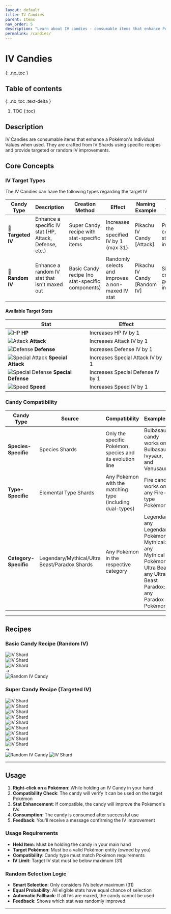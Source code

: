 ```yaml
---
layout: default
title: IV Candies
parent: Items
nav_order: 5
description: "Learn about IV candies - consumable items that enhance Pokémon IVs"
permalink: /candies/
---
```


<script src="../assets/js/super-candy-recipe-show.js"></script>
<script src="../assets/js/candy-recipe-show.js"></script>

# IV Candies
{: .no_toc }


## Table of contents
{: .no_toc .text-delta }

1. TOC
{:toc}

## Description

IV Candies are consumable items that enhance a Pokémon's Individual Values when used. They are crafted from IV Shards using specific recipes and provide targeted or random IV improvements.

## Core Concepts

### IV Target Types

The IV Candies can have the following types regarding the target IV

| Candy Type            | Description                                                  | Creation Method                        | Effect                                              | Naming Example                      | Advantage                              |
|-----------------------|-------------------------------------------------------------|----------------------------------------|-----------------------------------------------------|--------------------------------------|----------------------------------------|
| **🎯 Targeted IV**    | Enhance a specific IV stat (HP, Attack, Defense, etc.)      | Super Candy recipe with stat-specific items | Increases the specified IV by 1 (max 31)            | Pikachu IV Candy [Attack]           | Precise control over stat improvement  |
| **🎲 Random IV**      | Enhance a random IV stat that isn't maxed out               | Basic Candy recipe (no stat-specific components) | Randomly selects and improves a non-maxed IV stat   | Pikachu IV Candy [Random IV]         | Simpler crafting, general improvements |

#### Available Target Stats

| Stat | Effect |
|------|---------|
| ![HP](../assets/images/stats/stat_hp.png) **HP** | Increases HP IV by 1 |
| ![Attack](../assets/images/stats/stat_attack.png) **Attack** | Increases Attack IV by 1 |
| ![Defense](../assets/images/stats/stat_defense.png) **Defense** |  Increases Defense IV by 1 |
| ![Special Attack](../assets/images/stats/stat_special_attack.png) **Special Attack** |Increases Special Attack IV by 1 |
| ![Special Defense](../assets/images/stats/stat_special_defense.png) **Special Defense** |  Increases Special Defense IV by 1 |
| ![Speed](../assets/images/stats/stat_speed.png) **Speed** | Increases Speed IV by 1 |


### Candy Compatibility

| Candy Type              | Source                                      | Compatibility                                              | Example(s)                                                      | Advantage                                      | Usage Description                                      |
|-------------------------|---------------------------------------------|------------------------------------------------------------|------------------------------------------------------------------|------------------------------------------------|--------------------------------------------------------|
| **Species-Specific**    | Species Shards                              | Only the specific Pokémon species and its evolution line    | Bulbasaur candy works on Bulbasaur, Ivysaur, and Venusaur        | Targeted, species-specific optimization        | Ideal for training specific Pokémon or competitive teams|
| **Type-Specific**       | Elemental Type Shards                       | Any Pokémon with the matching type (including dual-types)   | Fire candy works on any Fire-type Pokémon                        | Versatile across multiple Pokémon              | Great for teams with similar type compositions         |
| **Category-Specific**   | Legendary/Mythical/Ultra Beast/Paradox Shards| Any Pokémon in the respective category                      | Legendary: any Legendary Pokémon<br>Mythical: any Mythical Pokémon<br>Ultra Beast: any Ultra Beast<br>Paradox: any Paradox Pokémon | Extremely rare, valuable for special Pokémon   | Highly valuable for special Pokémon                    |

---
## Recipes

### Basic Candy Recipe (Random IV)

<div class="crafting-recipe" id="candy-recipe">
  <!-- 3x3 Crafting Grid -->
  <div class="crafting-grid" >
    <!-- Row 1 -->
    <div class="crafting-slot slot-1">
      <img src="../assets/images/items/shards/shard_normal.png" alt="IV Shard" class="item-icon">
    </div>
    <div class="crafting-slot slot-2">
      <img src="../assets/images/items/shards/shard_normal.png" alt="IV Shard" class="item-icon">
    </div>
    <div class="crafting-slot slot-3">
      <img src="../assets/images/items/shards/shard_normal.png" alt="IV Shard" class="item-icon">
    </div>
    <!-- Row 2 -->
    <div class="crafting-slot slot-4">
    </div>
    <div class="crafting-slot slot-5">
    </div>
    <div class="crafting-slot slot-6">
    </div>
    <!-- Row 3 -->
    <div class="crafting-slot slot-7">
    </div>
    <div class="crafting-slot slot-8">
    </div>
    <div class="crafting-slot slot-9">
    </div>
  </div>
  
  <!-- Arrow -->
  <div class="crafting-arrow">→</div>
  
  <!-- Result -->
  <div class="crafting-result">
    <img src="../assets/images/items/candies/candy_normal.png" alt="Random IV Candy" class="item-icon">
  </div>
</div>

### Super Candy Recipe (Targeted IV)

<div class="crafting-recipe" id="super-candy-recipe">
  <!-- 3x3 Crafting Grid -->
  <div class="crafting-grid">
    <!-- Row 1 -->
    <div class="crafting-slot slot-1">
      <img src="../assets/images/items/shards/shard_normal.png" alt="IV Shard" class="item-icon">
    </div>
    <div class="crafting-slot slot-2">
      <img src="../assets/images/items/shards/shard_normal.png" alt="IV Shard" class="item-icon">
    </div>
    <div class="crafting-slot slot-3">
      <img src="../assets/images/items/shards/shard_normal.png" alt="IV Shard" class="item-icon">
    </div>
    <!-- Row 2 -->
    <div class="crafting-slot slot-4">
      <img src="../assets/images/items/shards/shard_normal.png" alt="IV Shard" class="item-icon">
    </div>
    <div class="crafting-slot slot-5">
      <img src="../assets/images/items/apricorns/black_apricorn.png" alt="IV Shard" class="item-icon">
    </div>
    <div class="crafting-slot slot-6">
      <img src="../assets/images/items/shards/shard_normal.png" alt="IV Shard" class="item-icon">
    </div>
    <!-- Row 3 -->
      <div class="crafting-slot slot-7">
      <img src="../assets/images/items/shards/shard_normal.png" alt="IV Shard" class="item-icon">
    </div>
    <div class="crafting-slot slot-8">
      <img src="../assets/images/items/shards/shard_normal.png" alt="IV Shard" class="item-icon">
    </div>
    <div class="crafting-slot slot-9">
      <img src="../assets/images/items/shards/shard_normal.png" alt="IV Shard" class="item-icon">
    </div>
  </div>

  <!-- Arrow -->
  <div class="crafting-arrow">→</div>
  
  <!-- Result -->
  <div class="crafting-result slot-result">
    <img src="../assets/images/items/candies/candy_normal.png" alt="Random IV Candy" class="item-icon">
    <img src="../assets/images/stats/stat_hp.png" alt="IV Shard" class="item-icon">
  </div>
</div>

---
## Usage

1. **Right-click on a Pokémon**: While holding an IV Candy in your hand
2. **Compatibility Check**: The candy will verify it can be used on the target Pokémon
3. **Stat Enhancement**: If compatible, the candy will improve the Pokémon's IVs
4. **Consumption**: The candy is consumed after successful use
5. **Feedback**: You'll receive a message confirming the IV improvement

### Usage Requirements
- **Held Item**: Must be holding the candy in your main hand
- **Target Pokémon**: Must be a valid Pokémon entity (owned by you)
- **Compatibility**: Candy type must match Pokémon requirements
- **IV Limit**: Target IV stat must be below maximum (31)

### Random Selection Logic
- **Smart Selection**: Only considers IVs below maximum (31)
- **Equal Probability**: All eligible stats have equal chance of selection
- **Automatic Fallback**: If all IVs are maxed, the candy cannot be used
- **Feedback**: Shows which stat was randomly improved

---

